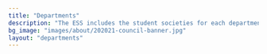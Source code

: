 ```yaml
---
title: "Departments"
description: "The ESS includes the student societies for each department"
bg_image: "images/about/202021-council-banner.jpg"
layout: "departments"
---
```

